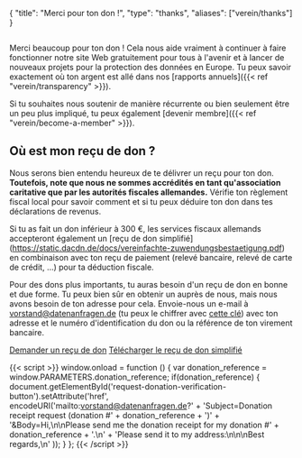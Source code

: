 {
    "title": "Merci pour ton don !",
    "type": "thanks",
    "aliases": ["verein/thanks"]
}

<img class="top-right-humaaan" src="/img/humaaans/thanks.svg" alt="">

Merci beaucoup pour ton don ! Cela nous aide vraiment à continuer à faire fonctionner notre site Web gratuitement pour tous à l'avenir et à lancer de nouveaux projets pour la protection des données en Europe. Tu peux savoir exactement où ton argent est allé dans nos [rapports annuels]({{< ref "verein/transparency" >}}).

Si tu souhaites nous soutenir de manière récurrente ou bien seulement être un peu plus impliqué, tu peux également [devenir membre]({{< ref "verein/become-a-member" >}}).

## Où est mon reçu de don ?

Nous serons bien entendu heureux de te délivrer un reçu pour ton don. **Toutefois, note que nous ne sommes accrédités en tant qu'association caritative que par les autorités fiscales allemandes.** Vérifie ton règlement fiscal local pour savoir comment et si tu peux déduire ton don dans tes déclarations de revenus.

Si tu as fait un don inférieur à 300 €, les services fiscaux allemands accepteront également un [reçu de don simplifié] (https://static.dacdn.de/docs/vereinfachte-zuwendungsbestaetigung.pdf) en combinaison avec ton reçu de paiement (relevé bancaire, relevé de carte de crédit, …) pour ta déduction fiscale.

Pour des dons plus importants, tu auras besoin d'un reçu de don en bonne et due forme. Tu peux bien sûr en obtenir un auprès de nous, mais nous avons besoin de ton adresse pour cela. Envoie-nous un e-mail à [vorstand@datenanfragen.de](mailto:vorstand@datenanfragen.de) (tu peux le chiffrer avec [cette clé](/pgp/62A7EC35.asc)) avec ton adresse et le numéro d'identification du don ou la référence de ton virement bancaire. 

<a id="request-donation-verification-button" class="button button-secondary icon icon-email" href="mailto:spenden@datenanfragen.de">Demander un reçu de don</a>
<a class="button button-secondary icon icon-download" href="https://static.dacdn.de/docs/vereinfachte-zuwendungsbestaetigung.pdf">Télécharger le reçu de don simplifié</a>

{{< script >}}
window.onload = function () {
    var donation_reference = window.PARAMETERS.donation_reference;
    if(donation_reference) {
        document.getElementById('request-donation-verification-button').setAttribute('href', encodeURI('mailto:vorstand@datenanfragen.de?' +
            'Subject=Donation receipt request (donation #' + donation_reference + ')' +
            '&Body=Hi,\n\nPlease send me the donation receipt for my donation #' + donation_reference + '.\n' +
            'Please send it to my address:\n\n\nBest regards,\n'
        ));
    }
};
{{< /script >}}
